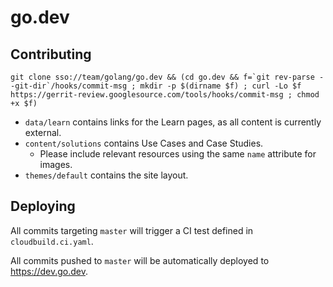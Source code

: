 # go.dev

## Contributing

```
git clone sso://team/golang/go.dev && (cd go.dev && f=`git rev-parse --git-dir`/hooks/commit-msg ; mkdir -p $(dirname $f) ; curl -Lo $f https://gerrit-review.googlesource.com/tools/hooks/commit-msg ; chmod +x $f)
```

- `data/learn` contains links for the Learn pages, as all content is currently external.
- `content/solutions` contains Use Cases and Case Studies.
  - Please include relevant resources using the same `name` attribute for images.
- `themes/default` contains the site layout.

## Deploying

All commits targeting `master` will trigger a CI test defined in `cloudbuild.ci.yaml`.

All commits pushed to `master` will be automatically deployed to https://dev.go.dev.
